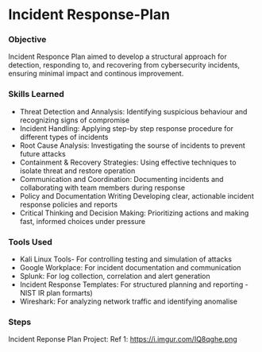 # Incident Response-Plan
### Objective

Incident Responce Plan aimed to develop a structural approach for detection, responding to, and recovering from cybersecurity incidents, ensuring minimal impact and continous improvement.

### Skills Learned

- Threat Detection and Annalysis: Identifying suspicious behaviour and recognizing signs of compromise
- Incident Handling: Applying step-by step response procedure for different types of incidents
- Root Cause Analysis: Investigating the sourse of incidents to prevent future attacks
- Containment & Recovery Strategies: Using effective techniques to isolate threat and restore operation
- Communication and Coordination: Documenting incidents and collaborating with team members during response
- Policy and Documentation Writing Developing clear, actionable incident response policies and reports
- Critical Thinking and Decision Making: Prioritizing actions and making fast, informed choices under pressure


### Tools Used

- Kali Linux Tools- For controlling testing and simulation of attacks
- Google Workplace: For incident documentation and communication
- Splunk: For log collection, correlation and alert generation
- Incident Response Templates: For structured planning and reporting - NIST IR plan formarts)
- Wireshark: For analyzing network traffic and identifying anomalise
  
### Steps
Incident Reponse Plan Project:
Ref 1:
https://i.imgur.com/IQ8qghe.png
